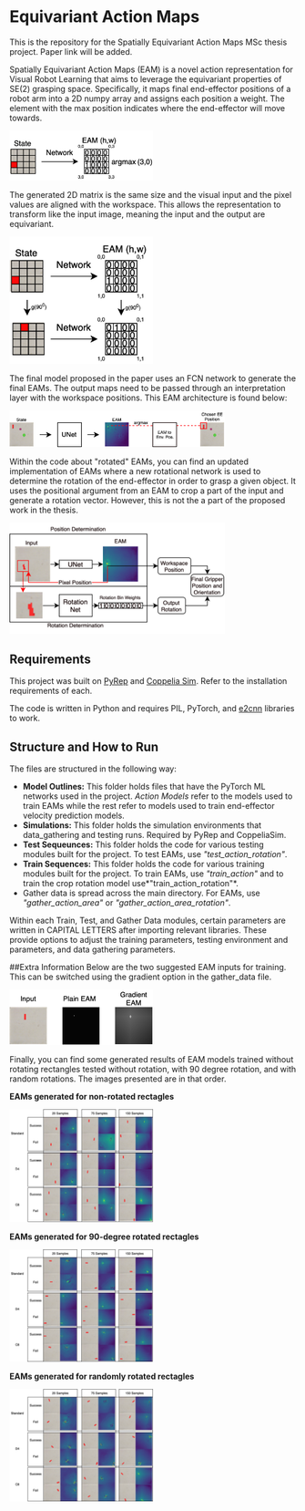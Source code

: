 
# Equivariant Action Maps

This is the repository for the Spatially Equivariant Action Maps MSc thesis project. Paper link will be added.

Spatially Equivariant Action Maps (EAM) is a novel action representation for Visual Robot Learning that aims to leverage the equivariant
properties of SE(2) grasping space. Specifically, it maps final end-effector positions of a robot arm into a 2D
numpy array and assigns each position a weight. The element with the max position indicates where the end-effector will move towards.

<p>
    <img src="git_images/EAM.drawio-2.png" width=50% height=50% />
</p>

The generated 2D matrix is the same size and the visual input and the pixel values are aligned with the workspace.
This allows the representation to transform like the input image, meaning the input and the output are equivariant.

<p>
    <img src="git_images/EAM Eq.drawio.png" width=50% height=50% />
</p>

The final model proposed in the paper uses an FCN network to generate the final EAMs. The output maps need to be
passed through an interpretation layer with the workspace positions. This EAM architecture is found below:

<p>
    <img src="git_images/FullEAMDiag.drawio.png" width=75% height=75% />
</p>

Within the code about "rotated" EAMs, you can find an updated implementation of EAMs where a new rotational network is used
to determine the rotation of the end-effector in order to grasp a given object. It uses the positional argument from an EAM to 
crop a part of the input and generate a rotation vector. However, this is not the a part of the proposed work in the thesis.

<p>
    <img src="git_images/Rot Fig.drawio.png" width=75% height=75% />
</p>


## Requirements
This project was built on [PyRep](https://github.com/stepjam/PyRep) and [Coppelia Sim](https://www.coppeliarobotics.com). 
Refer to the installation requirements of each.

The code is written in Python and requires PIL, PyTorch, and [e2cnn](https://github.com/QUVA-Lab/e2cnn) libraries to work.

## Structure and How to Run
The files are structured in the following way:

* **Model Outlines:** This folder holds files that have the PyTorch ML networks used in the project. *Action Models* refer to the models used to train EAMs while the rest refer to models used to train end-effector velocity prediction models.
* **Simulations:** This folder holds the simulation environments that data_gathering and testing runs. Required by PyRep and CoppeliaSim.
* **Test Sequeunces:** This folder holds the code for various testing modules built for the project. To test EAMs, use *"test_action_rotation"*.
* **Train Sequences:** This folder holds the code for various training modules built for the project. To train EAMs, use *"train_action"* and to train the crop rotation model use*"train_action_rotation"*.
* Gather data is spread across the main directory. For EAMs, use *"gather_action_area"* or *"gather_action_area_rotation"*.

Within each Train, Test, and Gather Data modules, certain parameters are written in CAPITAL LETTERS after importing relevant libraries.
These provide options to adjust the training parameters, testing environment and parameters, and data gathering parameters.

##Extra Information
Below are the two suggested EAM inputs for training. This can be switched using the gradient option in the gather_data file.

<p>
    <img src="git_images/EAM Types.drawio-2.png" width=50% height=50% />
</p>

Finally, you can find some generated results of EAM models trained without rotating rectangles tested without rotation, with 90 degree rotation, and with random rotations.
The images presented are in that order.

**EAMs generated for non-rotated rectagles**
<p>
    <img src="git_images/Vert Examples.drawio.png" width=50% height=50% />
</p>

**EAMs generated for 90-degree rotated rectagles**
<p>
    <img src="git_images/90 Examples.drawio.png" width=50% height=50% />
</p>

**EAMs generated for randomly rotated rectagles**
<p>
    <img src="git_images/Turn Examples.drawio.png" width=50% height=50% />
</p>
